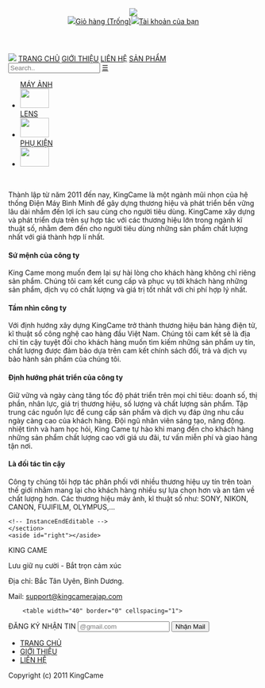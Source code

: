 <!doctype html>
<html><!-- InstanceBegin template="/Templates/Tempate.dwt" codeOutsideHTMLIsLocked="false" -->
<head>
<meta charset="utf-8" name='viewport' content='width=device-width, initial-scale=1'>
<!-- InstanceBeginEditable name="doctitle" -->
<title>GIỚI THIỆU</title>
<!-- InstanceEndEditable -->
<link type="text/css" rel="stylesheet" href="css/template.css">
<!-- InstanceBeginEditable name="head" --><link href="css/gioithieu.css" type="text/css" rel="stylesheet">
<script language="javascript">
  function myFunction() {
  var x = document.getElementById("myTopnav");
  if (x.className === "topnav") {
      x.className += " responsive";
  } else {
      x.className = "topnav";
  }
}
</script>

<!-- InstanceEndEditable -->
</head>

<body>
  <div id="container" style="max-width:1024px">
  <header>
  <div id="logo">
  	<img src="imgs/logo.png"  style="max-width:100%; max-width:100%">
  </div>
  <div id="dkdn">
  <img id="icondn" class="rightHeader" src="imgs/giohang.jpg"><a href="#">Giỏ hàng (Trống)</a><img class="rightHeader" src="imgs/images.png"><a href="dangky.html">Tài khoản của bạn</a>
  </div>
  </header>
  <div id="slider">
  <!-- InstanceBeginEditable name="slider" -->
	
  <!-- InstanceEndEditable -->
  </div>
  <div class="topnav" id="myTopnav">
  	<a href="Trangchu.html"><img src="imgs/mininav.jpg"></a>
    <a href="Trangchu.html">TRANG CHỦ</a>
    <a href="gioithieu.html">GIỚI THIỆU</a>
    <a href="lienhe.html">LIÊN HỆ</a>
    <a href="sanpham.html">SẢN PHẨM</a>
    <input type=search" name="search" placeholder="Search..">
    <a href="javascript:void(0);" class="icon" onclick="myFunction()">☰</a>
  </div>
  <article>
  	<aside id="left">
    	<ul class="middle">
    	<a class="sean" href="sanpham_mayanh.html">MÁY ẢNH</a><li><a href="sanpham_mayanh.html"><img class="iconn" src="imgs/icon.png" width="58" height="39"></a></li>
        <a class="sean" href="sanpham_lens.html">LENS</a><li><a href="sanpham_lens.html"><img class="iconn" src="imgs/icon2.png" width="58" height="39"></a></li>
        <a class="sean" href="sanpham_phukienn.html">PHỤ KIỆN</a><li><a href="sanpham_phukien.html"><img class="iconn" src="imgs/icon3.png" width="58" height="39"></a></li>
    </ul>
    <div class="calender">
     <script>

<!-- Begin

  monthnames = new Array("January", "Februrary", "March", "April", "May", "June", "July", "August", "September", "October", "November", "Decemeber");

  var linkcount = 0;

  function addlink(month, day, href) {

    var entry = new Array(3);

    entry[0] = month;

    entry[1] = day;

    entry[2] = href;

    this[linkcount++] = entry;

  }

  Array.prototype.addlink = addlink;

  linkdays = new Array();

  monthdays = new Array(12);

  monthdays[0] = 31;

  monthdays[1] = 28;

  monthdays[2] = 31;

  monthdays[3] = 30;

  monthdays[4] = 31;

  monthdays[5] = 30;

  monthdays[6] = 31;

  monthdays[7] = 31;

  monthdays[8] = 30;

  monthdays[9] = 31;

  monthdays[10] = 30;

  monthdays[11] = 31;

  todayDate = new Date();

  thisday = todayDate.getDay();

  thismonth = todayDate.getMonth();

  thisdate = todayDate.getDate();

  thisyear = todayDate.getYear();

  thisyear = thisyear % 100;

  thisyear = ((thisyear < 50) ? (2000 + thisyear) : (1900 + thisyear));

  if (((thisyear % 4 == 0)

  && !(thisyear % 100 == 0))

  || (thisyear % 400 == 0)) monthdays[1]++;

  startspaces = thisdate;

  while (startspaces > 7) startspaces -= 7;

  startspaces = thisday - startspaces + 1;

  if (startspaces < 0) startspaces += 7;

  document.write("<table border=2 bgcolor=white ");

  document.write("bordercolor=black><font color=black>");

  document.write("<tr><td colspan=7><center><strong>" + monthnames[thismonth] + " " + thisyear + "</strong></center></font></td></tr>");

  document.write("<tr>");

  document.write("<td align=center>Su</td>");

  document.write("<td align=center>M</td>");

  document.write("<td align=center>Tu</td>");

  document.write("<td align=center>W</td>");

  document.write("<td align=center>Th</td>");

  document.write("<td align=center>F</td>");

  document.write("<td align=center>Sa</td>");

  document.write("</tr>");

  document.write("<tr>");

  for (s = 0; s < startspaces; s++) {

    document.write("<td> </td>");

  }

  count = 1;

  while (count <= monthdays[thismonth]) {

    for (b = startspaces; b < 7; b++) {

      linktrue = false;

      document.write("<td>");

      for (c = 0; c < linkdays.length; c++) {

        if (linkdays[c] != null) {

          if ((linkdays[c][0] == thismonth + 1) && (linkdays[c][1] == count)) {

            document.write("<a href=\"" + linkdays[c][2] + "\">");

            linktrue = true;

          }

        }

      }

      if (count == thisdate) {

        document.write("<font color='FF0000'><strong>");

      }

      if (count <= monthdays[thismonth]) {

        document.write(count);

      }

      else {

        document.write(" ");

      }

      if (count == thisdate) {

        document.write("</strong></font>");

      }

      if (linktrue)

        document.write("</a>");

      document.write("</td>");

      count++;

    }

    document.write("</tr>");

    document.write("<tr>");

    startspaces = 0;

  }

  document.write("</table></p>");

  // End -->

  </script>
    </div>
    </aside>
    <section>
    <!-- InstanceBeginEditable name="section" -->
    <div id="intro">
    <p>Thành lập từ năm 2011 đến nay, KingCame là một ngành mũi nhọn của hệ thống Điện Máy Bình Minh để gây dựng thương hiệu và phát triển bền vững lâu dài nhắm đến lợi ích sau cùng cho người tiêu dùng. KingCame xây dựng và phát triển dựa trên sự hợp tác với các thương hiệu lớn trong ngành kĩ thuật số, nhằm đem đến cho người tiêu dùng những sản phẩm chất lượng nhất với giá thành hợp lí nhất.</p>
    <h4>Sứ mệnh của công ty</h4>
    <p>King Came mong muốn đem lại sự hài lòng cho khách hàng không chỉ riêng sản phẩm. Chúng tôi cam kết cung cấp và phục vụ tới khách hàng những sản phẩm, dịch vụ có chất lượng và giá trị tốt nhất với chi phí hợp lý nhất.</p>
    <h4>Tầm nhìn công ty</h4>
    <p>Với định hướng xây dựng KingCame trở thành thương hiệu bán hàng điện tử, kĩ thuật số công nghệ cao hàng đầu Việt Nam. Chúng tôi cam kết sẽ là địa chỉ tin cậy tuyệt đối cho khách hàng muốn tìm kiếm những sản phẩm uy tín, chất lượng được đảm bảo dựa trên cam kết chính sách đổi, trả và dịch vụ bảo hành sản phẩm của chúng tôi.</p>
    <h4>Định hướng phát triển của công ty</h4>
    <p>Giữ vững và ngày càng tăng tốc độ phát triển trên mọi chỉ tiêu: doanh số, thị phần, nhân lực, giá trị thương hiệu, số lượng và chất lượng sản phẩm. Tập trung các nguồn lực để cung cấp sản phẩm và dịch vụ đáp ứng nhu cầu ngày càng cao của khách hàng.
Đội ngũ nhân viên sáng tạo, năng động. nhiệt tình và ham học hỏi, King Came tự hào khi mang đến cho khách hàng những sản phẩm chất lượng cao với giá ưu đãi, tư vấn miễn phí và giao hàng tận nơi.

</p>
    <h4>Là đối tác tin cậy</h4>
    <p>Công ty chúng tôi hợp tác phân phối với nhiều thương hiệu uy tín trên toàn thế giới nhằm mang lại cho khách hàng nhiều sự lựa chọn hơn và an tâm về chất lượng hơn. 
Các thương hiệu máy ảnh, kĩ thuật số như: SONY, NIKON, CANON, FUJIFILM, OLYMPUS,…</p>
  </div>
    
  	<!-- InstanceEndEditable -->
    </section>
    <aside id="right"></aside>
  </article>
  <footer>
  	<div id="fLeft">
    	<p>KING CAME</p>
        <p>Lưu giữ nụ cười - Bắt trọn cảm xúc</p>
        <p> Địa chỉ: Bắc Tân Uyên, Bình Dương.</p>
        <p>Mail: <a href="mailto:support@kingcamerajap.com">support@kingcamerajap.com</a></p>
    </div>
    <div id="fmiddle">
   		 
  
		<table width="40" border="0" cellspacing="1">
  <tr>
    <td class="fmail">ĐĂNG KÝ NHẬN TIN</td>
  </tr>
  <tr>
    <td><input class="nhapmail" type="email" placeholder="@gmail.com " required></td>
  </tr>
  <tr>
    <td><input class="bottonmail" type="submit" value="Nhận Mail"></td>
  </tr>
</table>
</div>
    <div id="fRight">
    <ul>
		<li><a href="Trangchu.html">TRANG CHỦ</a></li>
		<li><a href="gioithieu.html">GIỚI THIỆU</a></li>
		<li><a href="lienhe.html">LIÊN HỆ</a></li>
	</ul>
<p>Copyright (c) 2011 KingCame</p>
    </div>
  </footer>
  </div>
</body>
<!-- InstanceEnd --></html>
